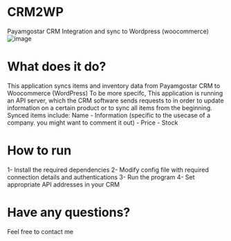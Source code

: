 # CRM2WP
Payamgostar CRM Integration and sync to Wordpress (woocommerce)
![image](https://github.com/Morsine/CRM2WP/assets/19589644/7bc5592a-dc64-4ce4-8851-b4303d26777e)
# What does it do?
This application syncs items and inventory data from Payamgostar CRM to Woocommerce (WordPress)
To be more specifc, This application is running an API server, which the CRM software sends requests to in order to update information on a certain product or to sync all items from the beginning.
Synced items include: Name - Information (specific to the usecase of a company. you might want to comment it out) - Price - Stock
# How to run
1- Install the required dependencies
2- Modify config file with required connection details and authentications
3- Run the program
4- Set appropriate API addresses in your CRM
# Have any questions?
Feel free to contact me

